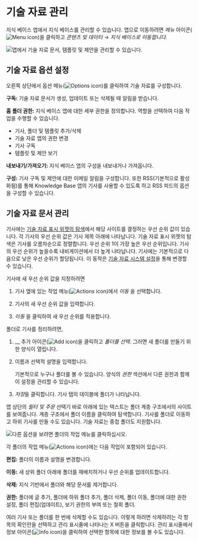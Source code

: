# 기술 자료 관리

지식 베이스 앱에서 지식 베이스를 관리할 수 있습니다. 앱으로 이동하려면 _메뉴_ 아이콘(![Menu icon](../../images/icon-menu.png))을 클릭하고 *콘텐츠 및 데이터* &rarr; *지식 베이스로 이동합니다.*

![앱에서 기술 자료 문서, 템플릿 및 제안을 관리할 수 있습니다.](./managing-the-knowledge-base/images/01.png)

## 기술 자료 옵션 설정

   오른쪽 상단에서 옵션 메뉴(![Options icon](../../images/icon-options.png))를 클릭하여 기술 자료를 구성합니다.

**구독:** 기술 자료 문서가 생성, 업데이트 또는 삭제될 때 알림을 받습니다.

**홈 폴더 권한:** 지식 베이스 앱에 대한 세부 권한을 정의합니다. 역할을 선택하여 다음 작업을 수행할 수 있습니다.

* 기사, 폴더 및 템플릿 추가/삭제
* 기술 자료 앱의 권한 변경
* 기사 구독
* 템플릿 및 제안 보기

**내보내기/가져오기:** 지식 베이스 앱의 구성을 내보내거나 가져옵니다.

**구성:** 기사 구독 및 제안에 대한 이메일 알림을 구성합니다. 또한 RSS(기본적으로 활성화됨)를 통해 Knowledge Base 앱의 기사를 사용할 수 있도록 하고 RSS 피드의 옵션을 구성할 수 있습니다.

## 기술 자료 문서 관리

기사에는 [기술 자료 표시 위젯의 탐색](knowledge-base-display-widget.md)에서 해당 사이트를 결정하는 우선 순위 값이 있습니다. 각 기사의 우선 순위 값은 기사 제목 아래에 나타납니다. 기술 자료 표시 위젯의 탐색은 기사를 오름차순으로 정렬합니다. 우선 순위 1이 가장 높은 우선 순위입니다. 기사의 우선 순위가 높을수록 내비게이션에서 더 높게 나타납니다. 기사에는 기본적으로 다음으로 낮은 우선 순위가 할당됩니다. 이 동작은 [기술 자료 시스템 설정](knowledge-base-system-settings.md)을 통해 변경할 수 있습니다.

기사에 새 우선 순위 값을 지정하려면

1. 기사 옆에 있는 작업 메뉴(![Actions icon](../../images/icon-actions.png))에서 *이동* 을 선택합니다.

1. 기사의 새 우선 순위 값을 입력합니다.

1. *이동* 을 클릭하여 새 우선 순위를 적용합니다.

폴더로 기사를 정리하려면,

1. __ 추가 아이콘(![Add icon](../../images/icon-add.png))을 클릭하고 *폴더를 선택*. 그러면 새 폴더를 만들기 위한 양식이 열립니다.

1. 이름과 선택적 설명을 입력합니다.

   기본적으로 누구나 폴더를 볼 수 있습니다. 양식의 *권한* 섹션에서 다른 권한과 함께 이 설정을 관리할 수 있습니다.

1. *저장*을 클릭합니다. 기사 탭의 테이블에 폴더가 나타납니다.

앱 상단의 *필터 및 주문* 선택기 바로 아래에 있는 텍스트는 폴더 계층 구조에서의 사이트를 보여줍니다. 계층 구조에서 폴더 이름을 클릭하여 탐색합니다. 기사를 폴더로 이동하고 하위 기사를 만들 수도 있습니다. 기술 자료는 중첩 폴더도 지원합니다.

![다른 옵션을 보려면 폴더의 작업 메뉴를 클릭하십시오.](./managing-the-knowledge-base/images/03.png)

각 폴더의 작업 메뉴(![Actions icon](../../images/icon-actions.png))에는 다음 작업이 포함되어 있습니다.

**편집:** 폴더의 이름과 설명을 변경합니다.

**이동:** 새 상위 폴더 아래에 폴더를 재배치하거나 우선 순위를 업데이트합니다.

**삭제:** 지식 기반에서 폴더와 해당 문서를 제거합니다.

**권한:** 폴더에 글 추가, 폴더에 하위 폴더 추가, 폴더 삭제, 폴더 이동, 폴더에 대한 권한 설정, 폴더 편집(업데이트), 보기 권한의 부여 또는 철회 폴더.

여러 기사 또는 폴더를 한 번에 삭제할 수도 있습니다. 이렇게 하려면 삭제하려는 각 항목의 확인란을 선택하고 관리 표시줄에 나타나는 X 버튼을 클릭합니다. 관리 표시줄에서 정보 아이콘(![Info icon](../../images/icon-information.png))을 클릭하여 선택한 항목에 대한 정보를 볼 수도 있습니다.
